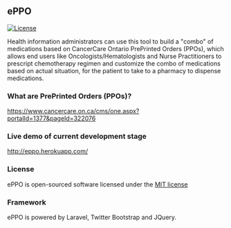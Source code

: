 ## ePPO 

[![License](https://poser.pugx.org/laravel/framework/license.svg)](https://packagist.org/packages/laravel/framework)


Health information administrators can use this tool to build a "combo" of medications based on CancerCare Ontario PrePrinted Orders (PPOs), which allows end users like Oncologists/Hematologists and Nurse Practitioners to prescript chemotherapy regimen and customize the combo of medications based on actual situation, for the patient to take to a pharmacy to dispense medications.

### What are PrePrinted Orders (PPOs)?

https://www.cancercare.on.ca/cms/one.aspx?portalId=1377&pageId=322076

### Live demo of current development stage

http://eppo.herokuapp.com/

### License

ePPO is open-sourced software licensed under the [MIT license](http://opensource.org/licenses/MIT)

### Framework

ePPO is powered by Laravel, Twitter Bootstrap and JQuery.
